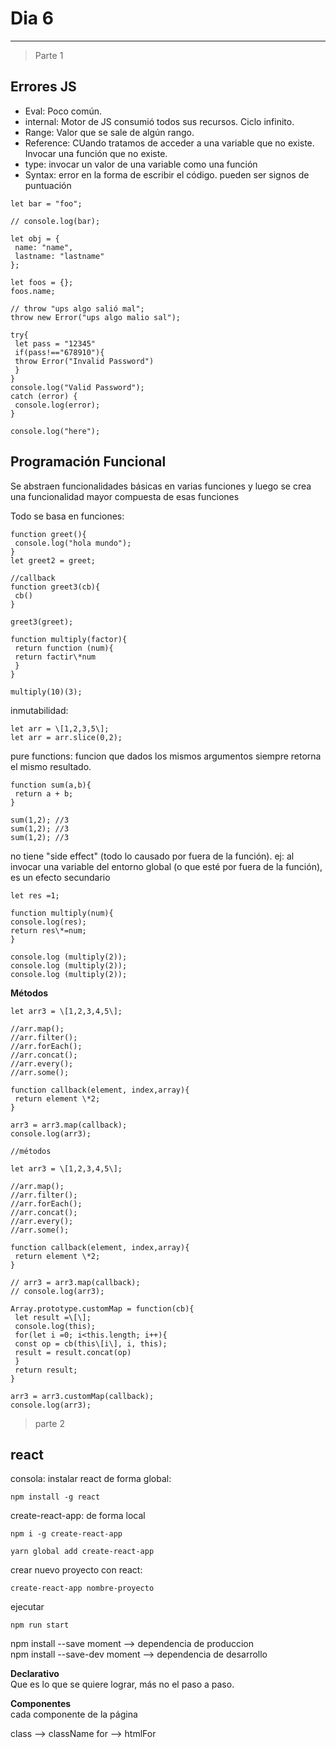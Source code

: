 # Dia 6
---

> Parte 1

## Errores JS

- Eval: Poco común.
- internal: Motor de JS consumió todos sus recursos. Ciclo infinito.
- Range: Valor que se sale de algún rango.
- Reference: CUando tratamos de acceder a una variable que no existe. Invocar una función que no existe.
- type: invocar un valor de una variable como una función
- Syntax: error en la forma de escribir el código. pueden ser signos de puntuación

```
let bar = "foo";

// console.log(bar);

let obj = { 
 name: "name",
 lastname: "lastname"
};

let foos = {};
foos.name;

// throw "ups algo salió mal";
throw new Error("ups algo malio sal");
```

```
try{
 let pass = "12345"
 if(pass!=="678910"){
 throw Error("Invalid Password")
 }
}
console.log("Valid Password");
catch (error) {
 console.log(error);
}

console.log("here");
```

## Programación Funcional

Se abstraen funcionalidades básicas en varias funciones y luego se crea una funcionalidad mayor compuesta de esas funciones

Todo se basa en funciones:
```
function greet(){
 console.log("hola mundo");
}
let greet2 = greet;

//callback
function greet3(cb){
 cb()
}

greet3(greet);
  
function multiply(factor){
 return function (num){
 return factir\*num
 }
}

multiply(10)(3);
```

inmutabilidad: 
```
let arr = \[1,2,3,5\];
let arr = arr.slice(0,2);
```

pure functions: funcion que dados los mismos argumentos siempre retorna el mismo resultado.
```
function sum(a,b){
 return a + b;
}

sum(1,2); //3
sum(1,2); //3
sum(1,2); //3
```

 no tiene "side effect" (todo lo causado por fuera de la función). ej: al invocar una variable del entorno global (o que esté por fuera de la función), es un efecto secundario
 ```
let res =1;

function multiply(num){
 console.log(res);
 return res\*=num;
}

console.log (multiply(2));
console.log (multiply(2));
console.log (multiply(2));
```

**Métodos**

```
let arr3 = \[1,2,3,4,5\];

//arr.map();
//arr.filter();
//arr.forEach();
//arr.concat();
//arr.every();
//arr.some();

function callback(element, index,array){
 return element \*2;
}

arr3 = arr3.map(callback);
console.log(arr3);
```

```
//métodos

let arr3 = \[1,2,3,4,5\];

//arr.map();
//arr.filter();
//arr.forEach();
//arr.concat();
//arr.every();
//arr.some();

function callback(element, index,array){
 return element \*2;
}

// arr3 = arr3.map(callback);
// console.log(arr3);

Array.prototype.customMap = function(cb){
 let result =\[\];
 console.log(this);
 for(let i =0; i<this.length; i++){
 const op = cb(this\[i\], i, this);
 result = result.concat(op)
 }
 return result;
}

arr3 = arr3.customMap(callback);
console.log(arr3);
```

> parte 2

## react

consola:
instalar react de forma global:
```
npm install -g react
```

create-react-app: de forma local
```
npm i -g create-react-app
```

```
yarn global add create-react-app
```

crear nuevo proyecto con react:
```
create-react-app nombre-proyecto
```

ejecutar 
 ```
 npm run start
 ```
 
npm install --save moment --> dependencia de produccion  
npm install --save-dev moment --> dependencia de desarrollo

**Declarativo**  
Que es lo que se quiere lograr, más no el paso a paso.

**Componentes**  
cada componente de la página

class --> className
for --> htmlFor





